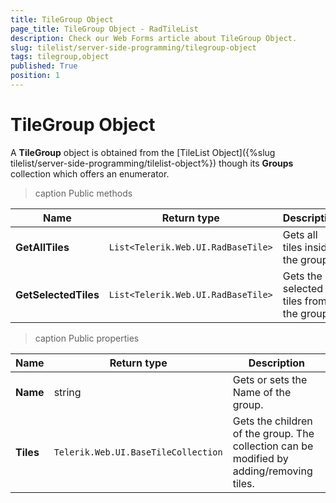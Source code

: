 ```yaml
---
title: TileGroup Object
page_title: TileGroup Object - RadTileList
description: Check our Web Forms article about TileGroup Object.
slug: tilelist/server-side-programming/tilegroup-object
tags: tilegroup,object
published: True
position: 1
---
```


# TileGroup Object





A **TileGroup** object is obtained from the [TileList Object]({%slug tilelist/server-side-programming/tilelist-object%}) though its **Groups** collection which offers an enumerator.


>caption Public methods

|  **Name**  |  **Return type**  |  **Description**  |
| ------ | ------ | ------ |
| **GetAllTiles** |`List<Telerik.Web.UI.RadBaseTile>`|Gets all tiles inside the group.|
| **GetSelectedTiles** |`List<Telerik.Web.UI.RadBaseTile>`|Gets the selected tiles from the group.|


>caption Public properties

|  **Name**  |  **Return type**  |  **Description**  |
| ------ | ------ | ------ |
| **Name** |string|Gets or sets the Name of the group.|
| **Tiles** |`Telerik.Web.UI.BaseTileCollection`|Gets the children of the group. The collection can be modified by adding/removing tiles.|
